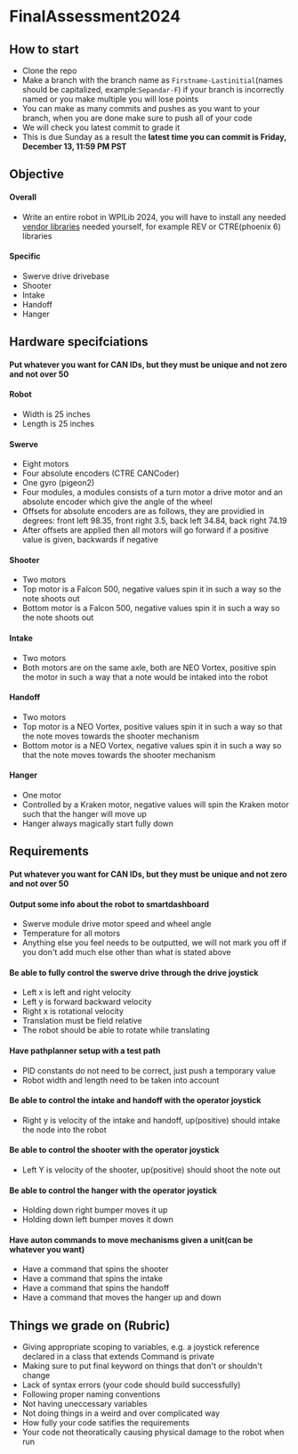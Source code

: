 # FinalAssessment2024

## How to start

- Clone the repo
- Make a branch with the branch name as `Firstname-Lastinitial`(names should be capitalized, example:`Sepandar-F`) if your branch is incorrectly named or you make multiple you will lose points
- You can make as many commits and pushes as you want to your branch, when you are done make sure to push all of your code
- We will check you latest commit to grade it
- This is due Sunday as a result the **latest time you can commit is Friday, December 13, 11:59 PM PST**

## Objective

#### Overall

- Write an entire robot in WPILib 2024, you will have to install any needed [vendor libraries](https://docs.wpilib.org/en/stable/docs/software/vscode-overview/3rd-party-libraries.html) needed yourself, for example REV or CTRE(phoenix 6) libraries

#### Specific

- Swerve drive drivebase
- Shooter
- Intake
- Handoff
- Hanger

## Hardware specifciations

#### Put whatever you want for CAN IDs, but they must be unique and not zero and not over 50

#### Robot

- Width is 25 inches
- Length is 25 inches

#### Swerve

- Eight motors
- Four absolute encoders (CTRE CANCoder)
- One gyro (pigeon2)
- Four modules, a modules consists of a turn motor a drive motor and an absolute encoder which give the angle of the wheel
- Offsets for absolute encoders are as follows, they are providied in degrees: front left 98.35, front right 3.5, back left 34.84, back right 74.19
- After offsets are applied then all motors will go forward if a positive value is given, backwards if negative

#### Shooter

- Two motors
- Top motor is a Falcon 500, negative values spin it in such a way so the note shoots out
- Bottom motor is a Falcon 500, negative values spin it in such a way so the note shoots out

#### Intake

- Two motors
- Both motors are on the same axle, both are NEO Vortex, positive spin the motor in such a way that a note would be intaked into the robot

#### Handoff

- Two motors
- Top motor is a NEO Vortex, positive values spin it in such a way so that the note moves towards the shooter mechanism
- Bottom motor is a NEO Vortex, negative values spin it in such a way so that the note moves towards the shooter mechanism

#### Hanger

- One motor
- Controlled by a Kraken motor, negative values will spin the Kraken motor such that the hanger will move up
- Hanger always magically start fully down

## Requirements

#### Put whatever you want for CAN IDs, but they must be unique and not zero and not over 50

#### Output some info about the robot to smartdashboard

- Swerve module drive motor speed and wheel angle
- Temperature for all motors
- Anything else you feel needs to be outputted, we will not mark you off if you don't add much else other than what is stated above

#### Be able to fully control the swerve drive through the drive joystick

- Left x is left and right velocity
- Left y is forward backward velocity
- Right x is rotational velocity
- Translation must be field relative
- The robot should be able to rotate while translating

#### Have pathplanner setup with a test path

- PID constants do not need to be correct, just push a temporary value
- Robot width and length need to be taken into account

#### Be able to control the intake and handoff with the operator joystick

- Right y is velocity of the intake and handoff, up(positive) should intake the node into the robot

#### Be able to control the shooter with the operator joystick

- Left Y is velocity of the shooter, up(positive) should shoot the note out

#### Be able to control the hanger with the operator joystick

- Holding down right bumper moves it up
- Holding down left bumper moves it down

#### Have auton commands to move mechanisms given a unit(can be whatever you want)

- Have a command that spins the shooter
- Have a command that spins the intake
- Have a command that spins the handoff
- Have a command that moves the hanger up and down

## Things we grade on (Rubric)

- Giving appropriate scoping to variables, e.g. a joystick reference declared in a class that extends Command is private
- Making sure to put final keyword on things that don't or shouldn't change
- Lack of syntax errors (your code should build successfully)
- Following proper naming conventions
- Not having uneccessary variables
- Not doing things in a weird and over complicated way
- How fully your code satifies the requirements
- Your code not theoratically causing physical damage to the robot when run
